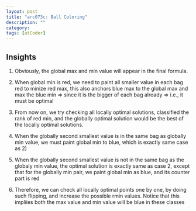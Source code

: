 ```yaml
---
layout: post
title: "arc073c: Ball Coloring"
description: ""
category: 
tags: [atCoder]
---
```


Insights
-----------
1. Obviously, the global max and min value will appear in the final formula. 

2. When global min is red, we need to paint all smaller value in each bag red to minize red max, this also anchors blue max to the global max and max the blue min => since it is the bigger of each bag already => i.e., it must be optimal

3. From now on, we try checking all locally optimal solutions, classified the rank of red min, and the globally optimal solution would be the best of the locally optimal solutions.

4. When the globally second smallest value is in the same bag as globally min value, we must paint global min to blue, which is exactly same case as 2) 

5. When the globally second smallest value is not in the same bag as the globaly min value, the optimal solution is exactly same as case 2, except that for the globally min pair, we paint global min as blue, and its counter part is red

6. Therefore, we can check all locally optimal points one by one, by doing such flipping, and increase the possible rmin values. Notice that this impliies both the max value and min value will be blue in these classes 









